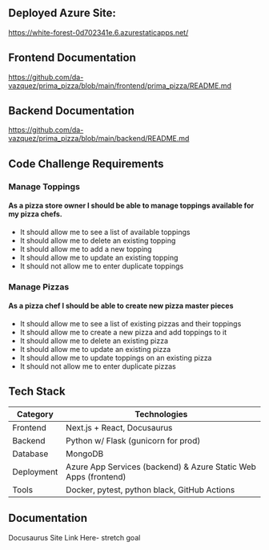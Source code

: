 ## Deployed Azure Site:

https://white-forest-0d702341e.6.azurestaticapps.net/

## Frontend Documentation
https://github.com/da-vazquez/prima_pizza/blob/main/frontend/prima_pizza/README.md

## Backend Documentation
https://github.com/da-vazquez/prima_pizza/blob/main/backend/README.md

## Code Challenge Requirements

### Manage Toppings
#### As a pizza store owner I should be able to manage toppings available for my pizza chefs.

<ul>
  <li>It should allow me to see a list of available toppings</li>
  <li>It should allow me to delete an existing topping</li>
  <li>It should allow me to add a new topping</li>
  <li>It should allow me to update an existing topping</li>
  <li>It should not allow me to enter duplicate toppings</li>
</ul>

### Manage Pizzas
#### As a pizza chef I should be able to create new pizza master pieces

<ul>
  <li>It should allow me to see a list of existing pizzas and their toppings</li>
  <li>It should allow me to create a new pizza and add toppings to it</li>
  <li>It should allow me to delete an existing pizza</li>
  <li>It should allow me to update an existing pizza</li>
  <li>It should allow me to update toppings on an existing pizza</li>
  <li>It should not allow me to enter duplicate pizzas</li>
</ul>


## Tech Stack


| Category   | Technologies |
|------------|-------------|
| Frontend   | Next.js + React, Docusaurus |
| Backend    | Python w/ Flask (gunicorn for prod)|
| Database   | MongoDB |
| Deployment | Azure App Services (backend) & Azure Static Web Apps (frontend)|
| Tools      | Docker, pytest, python black, GitHub Actions |


## Documentation

Docusaurus Site Link Here- stretch goal
